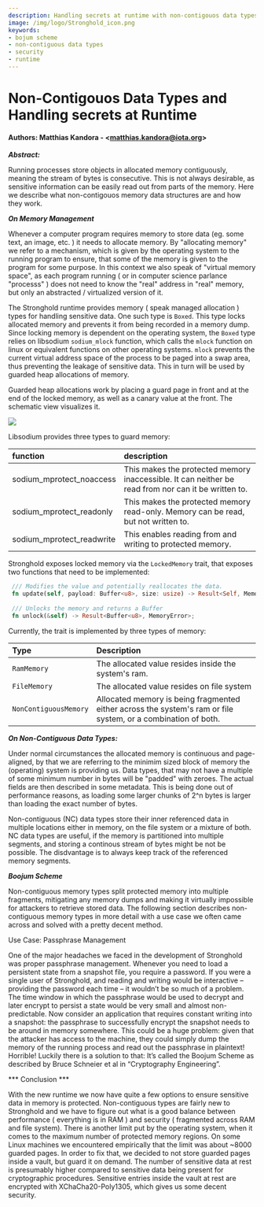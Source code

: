 ```yaml
---
description: Handling secrets at runtime with non-contigouos data types. 
image: /img/logo/Stronghold_icon.png
keywords:
- bojum scheme
- non-contiguous data types
- security
- runtime
---
```


<!--
This comment shall be deleted and shall give an overview on the structure:

- abstract gives an overview on memory and especially NC data types
- memory management will be explained in general, guarded types are being specifically mentioned.
   - libsodium is mentioned as low-level driving force
   - the current interface for guarded memory types is presented
- nc data types are being explained in greater detail,
- the boojum scheme is being explored with password handling as an example  
-->

# Non-Contigouos Data Types and Handling secrets at Runtime

#### Authors: Matthias Kandora - \<matthias.kandora@iota.org>

***Abstract:***


Running processes store objects in allocated memory contiguously, meaning the stream of bytes is consecutive. This is not always desirable, as sensitive information can be easily read out from parts of the memory. Here we describe what non-contigouos memory data structures are and how they work. 

***On Memory Management*** 

Whenever a computer program requires memory to store data (eg. some text, an image, etc. ) it needs to allocate memory. By "allocating memory" we refer to a mechanism, which is given by the operating system to the running program to ensure, that some of the memory is given to the program for some purpose. In this context we also speak of "virtual memory space", as each program running ( or in computer science parlance "processs" ) does not need to know the "real" address in "real" memory, but only an abstracted / virtualized version of it.

The Stronghold runtime provides memory ( speak managed allocation ) types for handling sensitive data. One such type is `Boxed`. This type locks allocated memory and prevents it from being recorded in a memory dump. Since locking memory is dependent on the operating system, the `Boxed` type relies on libsodium `sodium_mlock` function, which calls the `mlock` function on linux or equivalent functions on other operating systems. `mlock` prevents the current virtual address space of the process to be paged into a swap area, thus preventing the leakage of sensitive data. This in turn will be used by guarded heap allocations of memory.

Guarded heap allocations work by placing a guard page in front and at the end of the locked memory, as well as a canary value at the front. The schematic view visualizes it. 

![](https://i.imgur.com/oy0Ri1Z.png)

Libsodium provides three types to guard memory:

| function                  | description                                                                                         |
|:--------------------------|:----------------------------------------------------------------------------------------------------|
| sodium_mprotect_noaccess  | This makes the protected memory inaccessible. It can neither be read from nor can it be written to. |
| sodium_mprotect_readonly  | This makes the protected memory read-only. Memory can be read, but not written to.                  |
| sodium_mprotect_readwrite | This enables reading from and writing to protected memory.                                          |


Stronghold exposes locked memory via the `LockedMemory` trait, that exposes two functions that need to be implemented:
```rust
 /// Modifies the value and potentially reallocates the data. 
 fn update(self, payload: Buffer<u8>, size: usize) -> Result<Self, MemoryError>;
 
 /// Unlocks the memory and returns a Buffer
 fn unlock(&self) -> Result<Buffer<u8>, MemoryError>;
```

Currently, the trait is implemented by three types of memory:

| Type                  | Description                                                                                                   |
|:----------------------|:--------------------------------------------------------------------------------------------------------------|
| `RamMemory`           | The allocated value resides inside the system's ram.                                                          |
| `FileMemory`          | The allocated value resides on file system                                                                    |
| `NonContiguousMemory` | Allocated memory is being fragmented either across the system's ram or file system, or a combination of both. |

***On Non-Contiguous Data Types:***

Under normal circumstances the allocated memory is continuous and page-aligned, by that we are referring to the minimim sized block of memory the (operating) system is providing us. Data types,  that may not have a multiple of some minimum number in bytes will be "padded" with zeroes. The actual fields are then described in some metadata. This is being done out of performance reasons, as loading some larger chunks of 2^n bytes is larger than loading the exact number of bytes. 

Non-contiguous (NC) data types store their inner referenced data in multiple locations either in memory, on the file system or a mixture of both. NC data types are useful, if the memory is partitioned into multiple segments, and storing a continous stream of bytes might be not be possible. The disdvantage is to always keep track of the referenced memory segments. 


***Boojum Scheme***

Non-contiguous memory types split protected memory into multiple fragments, mitigating any memory dumps and making it virtually impossible for attackers to retrieve stored data. The following section describes non-contiguous memory types in more detail with a use case we often came across and solved with a pretty decent method. 

Use Case: Passphrase Management

One of the major headaches we faced in the development of Stronghold was proper passphrase management. Whenever you need to load a persistent state from a snapshot file, you require a password. If you were a single user of Stronghold, and reading and writing would be interactive – providing the password each time – it wouldn’t be so much of a problem. The time window in which the passphrase would be used to decrypt and later encrypt to persist a state would be very small and almost non-predictable. Now consider an application that requires constant writing into a snapshot: the passphrase to  successfully encrypt the snapshot needs to be around in memory somewhere. This could be a huge problem: given that the attacker has access to the machine, they could simply dump the memory of the running process and read out the passphrase in plaintext! Horrible! Luckily there is a solution to that: It’s called the Boojum Scheme as described by Bruce Schneier et al in “Cryptography Engineering”.

*** Conclusion ***

With the new runtime we now have quite a few options to ensure sensitive data in memory is protected. Non-contiguous types are fairly new to Stronghold and we have to figure out what is a good balance between performance ( everything is in RAM ) and security ( fragmented across RAM and file system). There is another limit put by the operating system, when it comes to the maximum number of protected memory regions. On some Linux machines we encountered empirically that the limit was about ~8000 guarded pages. In order to fix that, we decided to not store guarded pages inside a vault, but guard it on demand. The number of sensitive data at rest is presumably higher compared to sensitive data being present for cryptographic procedures. Sensitive entries inside the vault at rest are encrypted with XChaCha20-Poly1305, which gives us some decent security.